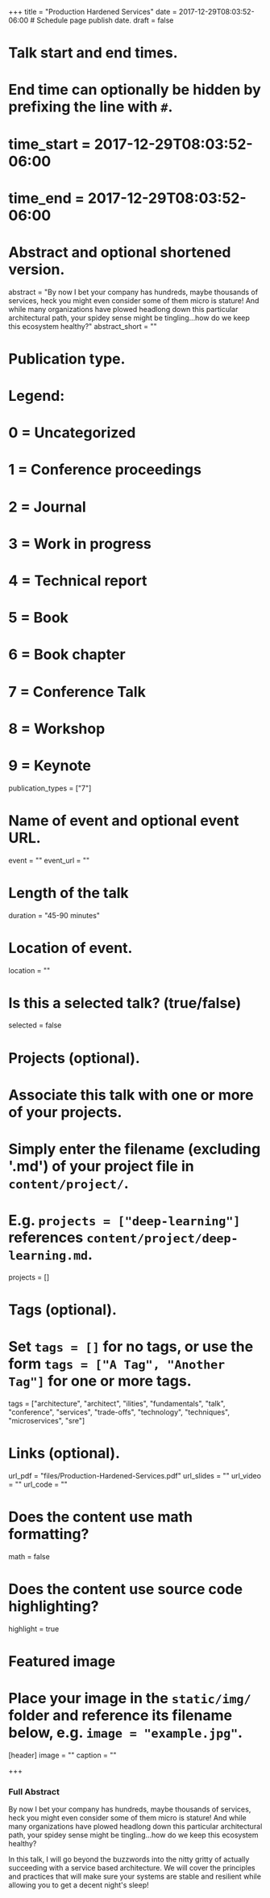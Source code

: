 +++
title = "Production Hardened Services"
date = 2017-12-29T08:03:52-06:00  # Schedule page publish date.
draft = false

# Talk start and end times.
#   End time can optionally be hidden by prefixing the line with `#`.
# time_start = 2017-12-29T08:03:52-06:00
# time_end = 2017-12-29T08:03:52-06:00

# Abstract and optional shortened version.
abstract = "By now I bet your company has hundreds, maybe thousands of services, heck you might even consider some of them micro is stature! And while many organizations have plowed headlong down this particular architectural path, your spidey sense might be tingling…how do we keep this ecosystem healthy?"
abstract_short = ""

# Publication type.
# Legend:
# 0 = Uncategorized
# 1 = Conference proceedings
# 2 = Journal
# 3 = Work in progress
# 4 = Technical report
# 5 = Book
# 6 = Book chapter
# 7 = Conference Talk
# 8 = Workshop  
# 9 = Keynote  

publication_types = ["7"]

# Name of event and optional event URL.
event = ""
event_url = ""

# Length of the talk
duration = "45-90 minutes"

# Location of event.
location = ""

# Is this a selected talk? (true/false)
selected = false

# Projects (optional).
#   Associate this talk with one or more of your projects.
#   Simply enter the filename (excluding '.md') of your project file in `content/project/`.
#   E.g. `projects = ["deep-learning"]` references `content/project/deep-learning.md`.
projects = []

# Tags (optional).
#   Set `tags = []` for no tags, or use the form `tags = ["A Tag", "Another Tag"]` for one or more tags.
tags = ["architecture", "architect", "ilities", "fundamentals", "talk", "conference", "services", "trade-offs", "technology", "techniques", "microservices", "sre"]

# Links (optional).
url_pdf = "files/Production-Hardened-Services.pdf"
url_slides = ""
url_video = ""
url_code = ""

# Does the content use math formatting?
math = false

# Does the content use source code highlighting?
highlight = true

# Featured image
# Place your image in the `static/img/` folder and reference its filename below, e.g. `image = "example.jpg"`.
[header]
image = ""
caption = ""

+++
### Full Abstract
By now I bet your company has hundreds, maybe thousands of services, heck you might even consider some of them micro is stature! And while many organizations have plowed headlong down this particular architectural path, your spidey sense might be tingling…how do we keep this ecosystem healthy?

In this talk, I will go beyond the buzzwords into the nitty gritty of actually succeeding with a service based architecture. We will cover the principles and practices that will make sure your systems are stable and resilient while allowing you to get a decent night's sleep!
